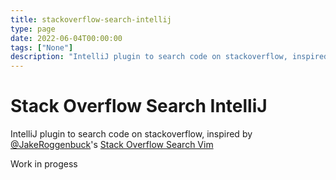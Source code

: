 ```yaml
---
title: stackoverflow-search-intellij
type: page
date: 2022-06-04T00:00:00
tags: ["None"]
description: "IntelliJ plugin to search code on stackoverflow, inspired by https://github.com/JakeRoggenbuck/stackoverflow-search-vim"
---
```


# Stack Overflow Search IntelliJ

IntelliJ plugin to search code on stackoverflow, inspired by [@JakeRoggenbuck](https://github.com/JakeRoggenbuck)'s [Stack Overflow Search Vim](https://github.com/JakeRoggenbuck/stackoverflow-search-vim)

Work in progess
